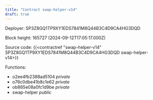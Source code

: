 ```yaml
---
title: "Contract swap-helper-v14"
draft: true
---
```

Deployer: SP3Z8GQ1TP9XY1EDS7841M8Q44B3C4D9CA4HG3DQD


 



Block height: 165727 (2024-09-12T17:05:17.000Z)

Source code: {{<contractref "swap-helper-v14" SP3Z8GQ1TP9XY1EDS7841M8Q44B3C4D9CA4HG3DQD swap-helper-v14>}}

Functions:

* o2ee4fb2388ad5104 _private_
* o76c0dbe41b8c1e62 _private_
* ob865e08a0fc1d9be _private_
* swap-helper _public_
